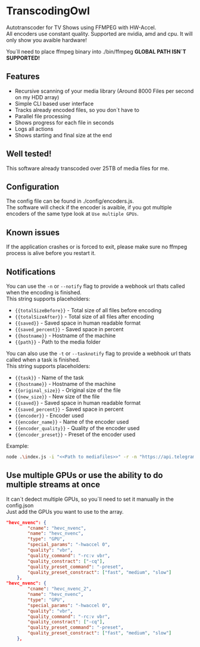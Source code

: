 # TranscodingOwl

Autotranscoder for TV Shows using FFMPEG with HW-Accel.  
All encoders use constant quality. Supported are nvidia, amd and cpu. It will only show you avaible hardware!  

You´ll need to place ffmpeg binary into ./bin/ffmpeg __GLOBAL PATH ISN`T SUPPORTED!__

## Features
- Recursive scanning of your media library (Around 8000 Files per second on my HDD array)
- Simple CLI based user interface
- Tracks already encoded files, so you don´t have to
- Parallel file processing
- Shows progress for each file in seconds
- Logs all actions
- Shows starting and final size at the end

## Well tested!
This software already transcoded over 25TB of media files for me.

## Configuration
The config file can be found in ./config/encoders.js.  
The software will check if the encoder is avaible, if you got multiple encoders of the same type look at `Use multiple GPUs`.  

## Known issues
If the application crashes or is forced to exit, please make sure no ffmpeg process is alive before you restart it.

## Notifications
You can use the `-n` or `--notify` flag to provide a webhook url thats called when the encoding is finished.  
This string supports placeholders:
- `{{totalSizeBefore}}` - Total size of all files before encoding
- `{{totalSizeAfter}}` - Total size of all files after encoding
- `{{saved}}` - Saved space in human readable format
- `{{saved_percent}}` - Saved space in percent
- `{{hostname}}` - Hostname of the machine
- `{{path}}` - Path to the media folder

You can also use the `-t` or `--tasknotify` flag to provide a webhook url thats called when a task is finished.   
This string supports placeholders:
- `{{task}}` - Name of the task
- `{{hostname}}` - Hostname of the machine
- `{{original_size}}` - Original size of the file
- `{{new_size}}` - New size of the file
- `{{saved}}` - Saved space in human readable format
- `{{saved_percent}}` - Saved space in percent
- `{{encoder}}` - Encoder used
- `{{encoder_name}}` - Name of the encoder used
- `{{encoder_quality}}` - Quality of the encoder used
- `{{encoder_preset}}` - Preset of the encoder used

Example:
```sh
node .\index.js -i "<<Path to mediafiles>>" -r -n "https://api.telegram.org/botxxxxxxx:xxxxxxxxx/sendMessage?chat_id=-xxxxxxx&text=Transcoding of '{{path}}' finished on {{hostname}} saved {{saved}}" -t "https://api.telegram.org/botxxxxxxx:xxxxxxxxx/sendMessage?chat_id=-xxxxxxx&text=Finished {{task}} on {{hostname}} {{original_size}} -> {{new_size}} ({{saved}})"
```

## Use multiple GPUs or use the ability to do multiple streams at once

It can´t dedect multiple GPUs, so you´ll need to set it manually in the config.json  
Just add the GPUs you want to use to the array.

```json
"hevc_nvenc": {
        "cname": "hevc_nvenc",
        "name": "hevc_nvenc",
        "type": "GPU",
        "special_params": "-hwaccel 0",
        "quality": "vbr",
        "quality_command": "-rc:v vbr",
        "quality_constract": ["-cq"],
        "quality_preset_command": "-preset",
        "quality_preset_constract": ["fast", "medium", "slow"]
    },
"hevc_nvenc": {
        "cname": "hevc_nvenc_2",
        "name": "hevc_nvenc",
        "type": "GPU",
        "special_params": "-hwaccel 0",
        "quality": "vbr",
        "quality_command": "-rc:v vbr",
        "quality_constract": ["-cq"],
        "quality_preset_command": "-preset",
        "quality_preset_constract": ["fast", "medium", "slow"]
    },
```
